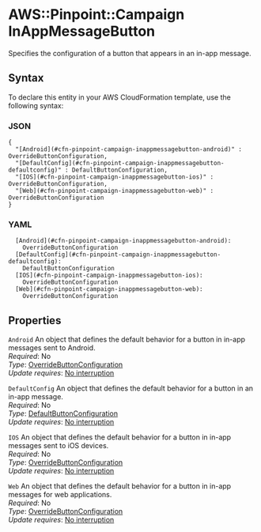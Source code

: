 # AWS::Pinpoint::Campaign InAppMessageButton<a name="aws-properties-pinpoint-campaign-inappmessagebutton"></a>

Specifies the configuration of a button that appears in an in\-app message\.

## Syntax<a name="aws-properties-pinpoint-campaign-inappmessagebutton-syntax"></a>

To declare this entity in your AWS CloudFormation template, use the following syntax:

### JSON<a name="aws-properties-pinpoint-campaign-inappmessagebutton-syntax.json"></a>

```
{
  "[Android](#cfn-pinpoint-campaign-inappmessagebutton-android)" : OverrideButtonConfiguration,
  "[DefaultConfig](#cfn-pinpoint-campaign-inappmessagebutton-defaultconfig)" : DefaultButtonConfiguration,
  "[IOS](#cfn-pinpoint-campaign-inappmessagebutton-ios)" : OverrideButtonConfiguration,
  "[Web](#cfn-pinpoint-campaign-inappmessagebutton-web)" : OverrideButtonConfiguration
}
```

### YAML<a name="aws-properties-pinpoint-campaign-inappmessagebutton-syntax.yaml"></a>

```
  [Android](#cfn-pinpoint-campaign-inappmessagebutton-android):
    OverrideButtonConfiguration
  [DefaultConfig](#cfn-pinpoint-campaign-inappmessagebutton-defaultconfig):
    DefaultButtonConfiguration
  [IOS](#cfn-pinpoint-campaign-inappmessagebutton-ios):
    OverrideButtonConfiguration
  [Web](#cfn-pinpoint-campaign-inappmessagebutton-web):
    OverrideButtonConfiguration
```

## Properties<a name="aws-properties-pinpoint-campaign-inappmessagebutton-properties"></a>

`Android` <a name="cfn-pinpoint-campaign-inappmessagebutton-android"></a>
An object that defines the default behavior for a button in in\-app messages sent to Android\.  
_Required_: No  
_Type_: [OverrideButtonConfiguration](aws-properties-pinpoint-campaign-overridebuttonconfiguration.md)  
_Update requires_: [No interruption](https://docs.aws.amazon.com/AWSCloudFormation/latest/UserGuide/using-cfn-updating-stacks-update-behaviors.html#update-no-interrupt)

`DefaultConfig` <a name="cfn-pinpoint-campaign-inappmessagebutton-defaultconfig"></a>
An object that defines the default behavior for a button in an in\-app message\.  
_Required_: No  
_Type_: [DefaultButtonConfiguration](aws-properties-pinpoint-campaign-defaultbuttonconfiguration.md)  
_Update requires_: [No interruption](https://docs.aws.amazon.com/AWSCloudFormation/latest/UserGuide/using-cfn-updating-stacks-update-behaviors.html#update-no-interrupt)

`IOS` <a name="cfn-pinpoint-campaign-inappmessagebutton-ios"></a>
An object that defines the default behavior for a button in in\-app messages sent to iOS devices\.  
_Required_: No  
_Type_: [OverrideButtonConfiguration](aws-properties-pinpoint-campaign-overridebuttonconfiguration.md)  
_Update requires_: [No interruption](https://docs.aws.amazon.com/AWSCloudFormation/latest/UserGuide/using-cfn-updating-stacks-update-behaviors.html#update-no-interrupt)

`Web` <a name="cfn-pinpoint-campaign-inappmessagebutton-web"></a>
An object that defines the default behavior for a button in in\-app messages for web applications\.  
_Required_: No  
_Type_: [OverrideButtonConfiguration](aws-properties-pinpoint-campaign-overridebuttonconfiguration.md)  
_Update requires_: [No interruption](https://docs.aws.amazon.com/AWSCloudFormation/latest/UserGuide/using-cfn-updating-stacks-update-behaviors.html#update-no-interrupt)
